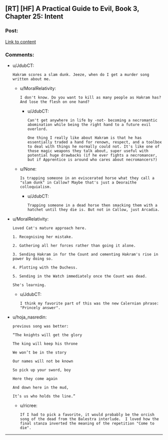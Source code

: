 ## [RT] [HF] A Practical Guide to Evil, Book 3, Chapter 25: Intent

### Post:

[Link to content](https://practicalguidetoevil.wordpress.com/2017/08/21/chapter-25-intent/)

### Comments:

- u/JdubCT:
  ```
  Hakram scores a slam dunk. Jeeze, when do I get a murder song written about me.
  ```

  - u/MoralRelativity:
    ```
    I don't know. Do you want to kill as many people as Hakram has? And lose the flesh on one hand?
    ```

    - u/JdubCT:
      ```
      Can't get anywhere in life by -not- becoming a necromantic abomination while being the right hand to a future evil overlord.

      One thing I really like about Hakram is that he has essentially traded a hand for renown, respect, and a toolbox to deal with things he normally could not. It's like one of those magic weapons they talk about, super useful with potential huge drawbacks (if he ever fights a necromancer, but if Apprentice is around who cares about necromancers?)
      ```

  - u/None:
    ```
    Is trapping someone in an eviscerated horse what they call a "slam dunk" in Callow? Maybe that's just a Deoraithe colloquialism.
    ```

    - u/JdubCT:
      ```
      Trapping someone in a dead horse then smacking them with a hatchet until they die is. But not in Callow, just Arcadia.
      ```

- u/MoralRelativity:
  ```
  Loved Cat's mature approach here.

  1. Recognising her mistake.

  2. Gathering all her forces rather than going it alone.

  3. Sending Hakram in for the Count and cementing Hakram's rise in power by doing so.

  4. Plotting with the Duchess.

  5. Sending in the Watch immediately once the Count was dead.

  She's learning.
  ```

  - u/JdubCT:
    ```
    I think my favorite part of this was the new Calernian phrase: "Princely answer".
    ```

- u/hoja_nasredin:
  ```
  previous song was better:

  “The knights will get the glory

  The king will keep his throne

  We won’t be in the story

  Our names will not be known

  So pick up your sword, boy

  Here they come again

  And down here in the mud,

  It’s us who holds the line.”
  ```

  - u/ricree:
    ```
    If I had to pick a favorite, it would probably be the orcish song of the dead from the Balestra interlude.  I loved how the final stanza inverted the meaning of the repetition "Come to die".
    ```

---

